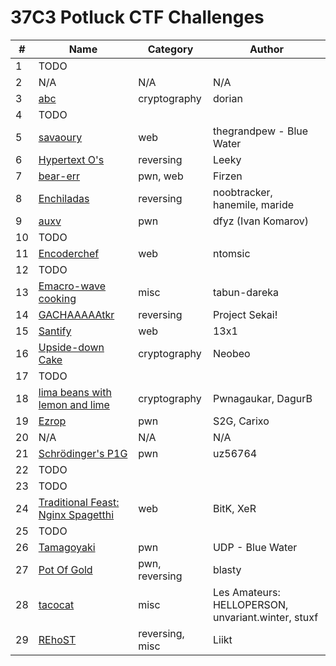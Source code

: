 # 37C3 Potluck CTF Challenges

| **#** | **Name** | **Category** | **Author** |
|-------|----------|--------------|------------|
| 1     | TODO         |              | |
| 2     | N/A      | N/A          | N/A | 
| 3     | [abc](challenge-03/)      | cryptography | dorian |
| 4     |  TODO         |              | |
| 5     | [savaoury](challenge-05/)         | web             | thegrandpew - Blue Water |
| 6     | [Hypertext O's](challenge-06/)          | reversing             | Leeky |
| 7     | [bear-err](challenge-07/) | pwn, web | Firzen |
| 8     | [Enchiladas](challenge-08/) | reversing | noobtracker, hanemile, maride |
| 9     | [auxv](challenge-09/) | pwn | dfyz (Ivan Komarov) |
| 10    | TODO | | |
| 11    | [Encoderchef](challenge-11/) | web | ntomsic |
| 12    | TODO | | |
| 13    | [Emacro-wave cooking](challenge-13/) | misc | tabun-dareka |
| 14    | [GACHAAAAAtkr](challenge-14/) | reversing | Project Sekai! |
| 15    | [Santify](challenge-15/) | web | 13x1 |
| 16    | [Upside-down Cake](challenge-16/) | cryptography | Neobeo |
| 17    | TODO | | |
| 18    | [lima beans with lemon and lime](challenge-18/) | cryptography | Pwnagaukar, DagurB |
| 19    | [Ezrop](challenge-19/) | pwn | S2G, Carixo |
| 20    | N/A      | N/A          | N/A |
| 21    | [Schrödinger's P1G](challenge-21/) | pwn | uz56764 |
| 22    | TODO | | |
| 23    | TODO | | |
| 24    | [Traditional Feast: Nginx Spagetthi](challenge-24/) | web | BitK, XeR |
| 25    | TODO | | |
| 26    | [Tamagoyaki](challenge-26/) | pwn | UDP - Blue Water |
| 27    | [Pot Of Gold](challenge-27/) | pwn, reversing | blasty |
| 28    | [tacocat](challenge-28/) | misc | Les Amateurs: HELLOPERSON, unvariant.winter, stuxf |
| 29    | [REhoST](challenge-29/) | reversing, misc | Liikt |
